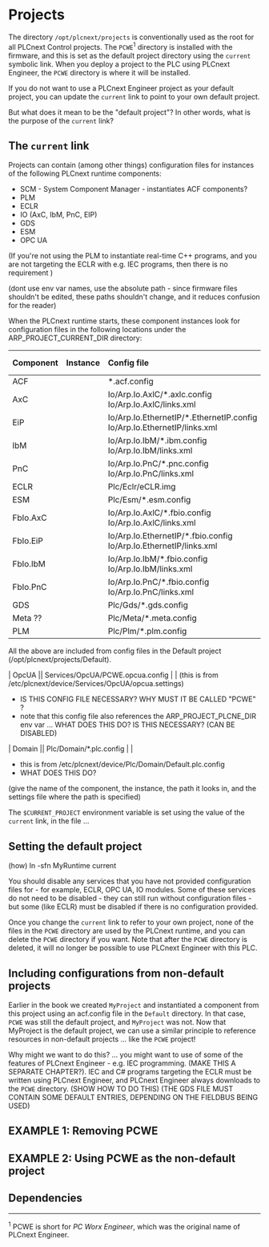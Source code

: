 # Projects

The directory `/opt/plcnext/projects` is conventionally used as the root for all PLCnext Control projects. The `PCWE`<sup>1</sup> directory is installed with the firmware, and this is set as the default project directory using the `current` symbolic link. When you deploy a project to the PLC using PLCnext Engineer, the `PCWE` directory is where it will be installed.

If you do not want to use a PLCnext Engineer project as your default project, you can update the `current` link to point to your own default project.

But what does it mean to be the "default project"? In other words, what is the purpose of the `current` link?

## The `current` link

Projects can contain (among other things) configuration files for instances of the following PLCnext runtime components:

* SCM - System Component Manager - instantiates ACF components?
* PLM
* ECLR
* IO (AxC, IbM, PnC, EIP)
* GDS
* ESM
* OPC UA

(If you're not using the PLM to instantiate real-time C++ programs, and you are not targeting the ECLR with e.g. IEC programs, then there is no requirement )

(dont use env var names, use the absolute path - since firmware files shouldn't be edited, these paths shouldn't change, and it reduces confusion for the reader)

When the PLCnext runtime starts, these component instances look for configuration files in the following locations under the ARP_PROJECT_CURRENT_DIR directory:

| Component | Instance | Config file | (settings file) |
|:----------|:---------|:------------|:----------------|
| ACF || *.acf.config | |
| AxC || Io/Arp.Io.AxlC/*.axlc.config<br/>Io/Arp.Io.AxlC/links.xml | |
| EiP || Io/Arp.Io.EthernetIP/*.EthernetIP.config<br/>Io/Arp.Io.EthernetIP/links.xml | |
| IbM || Io/Arp.Io.IbM/*.ibm.config<br/>Io/Arp.Io.IbM/links.xml | |
| PnC || Io/Arp.Io.PnC/*.pnc.config<br/>Io/Arp.Io.PnC/links.xml | |
| ECLR || Plc/Eclr/eCLR.img | | (CAN BE DISABLED)
| ESM || Plc/Esm/*.esm.config | |
| FbIo.AxC || Io/Arp.Io.AxlC/*.fbio.config<br/>Io/Arp.Io.AxlC/links.xml | |
| FbIo.EiP || Io/Arp.Io.EthernetIP/*.fbio.config<br/>Io/Arp.Io.EthernetIP/links.xml | |
| FbIo.IbM || Io/Arp.Io.IbM/*.fbio.config<br/>Io/Arp.Io.IbM/links.xml | |
| FbIo.PnC || Io/Arp.Io.PnC/*.fbio.config<br/>Io/Arp.Io.PnC/links.xml | |
| GDS || Plc/Gds/*.gds.config | |
| Meta ?? || Plc/Meta/*.meta.config | |
| PLM || Plc/Plm/*.plm.config | |

All the above are included from config files in the Default project (/opt/plcnext/projects/Default).

| OpcUA || Services/OpcUA/PCWE.opcua.config | | (this is from /etc/plcnext/device/Services/OpcUA/opcua.settings)
- IS THIS CONFIG FILE NECESSARY? WHY MUST IT BE CALLED "PCWE" ?
- note that this config file also references the ARP_PROJECT_PLCNE_DIR env var ... WHAT DOES THIS DO? IS THIS NECESSARY?
(CAN BE DISABLED)

| Domain || Plc/Domain/*.plc.config | |
- this is from /etc/plcnext/device/Plc/Domain/Default.plc.config
- WHAT DOES THIS DO?

(give the name of the component, the instance, the path it looks in, and the settings file where the path is specified)

The `$CURRENT_PROJECT` environment variable is set using the value of the `current` link, in the file ...

## Setting the default project

(how)
ln -sfn MyRuntime current

You should disable any services that you have not provided configuration files for - for example, ECLR, OPC UA, IO modules. Some of these services do not need to be disabled - they can still run without configuration files - but some (like ECLR) must be disabled if there is no configuration provided.

Once you change the `current` link to refer to your own project, none of the files in the `PCWE` directory are used by the PLCnext runtime, and you can delete the `PCWE` directory if you want. Note that after the `PCWE` directory is deleted, it will no longer be possible to use PLCnext Engineer with this PLC.

## Including configurations from non-default projects

Earlier in the book we created `MyProject` and instantiated a component from this project using an acf.config file in the `Default` directory. In that case, `PCWE` was still the default project, and `MyProject` was not. Now that MyProject is the default project, we can use a similar principle to reference resources in non-default projects ... like the `PCWE` project!

Why might we want to do this? ... you might want to use of some of the features of PLCnext Engineer - e.g. IEC programming. (MAKE THIS A SEPARATE CHAPTER?). IEC and C# programs targeting the ECLR must be written using PLCnext Engineer, and PLCnext Engineer always downloads to the `PCWE` directory. (SHOW HOW TO DO THIS)
(THE GDS FILE MUST CONTAIN SOME DEFAULT ENTRIES, DEPENDING ON THE FIELDBUS BEING USED)

## EXAMPLE 1: Removing PCWE

## EXAMPLE 2: Using PCWE as the non-default project

## Dependencies


---

<sup>1</sup> PCWE is short for *PC Worx Engineer*, which was the original name of PLCnext Engineer.
